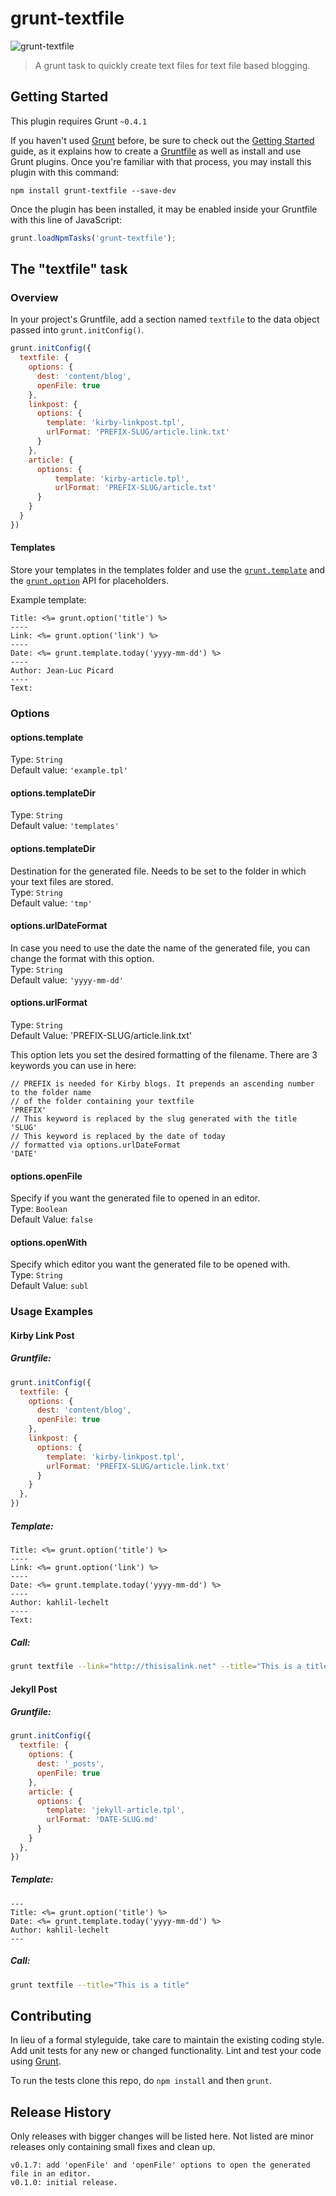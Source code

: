 # grunt-textfile

![grunt-textfile](http://tng.local/content/home/32-release-grunt-textfile/grunt-textfile.jpg)

> A grunt task to quickly create text files for text file based blogging.

## Getting Started
This plugin requires Grunt `~0.4.1`

If you haven't used [Grunt](http://gruntjs.com/) before, be sure to check out the [Getting Started](http://gruntjs.com/getting-started) guide, as it explains how to create a [Gruntfile](http://gruntjs.com/sample-gruntfile) as well as install and use Grunt plugins. Once you're familiar with that process, you may install this plugin with this command:

```shell
npm install grunt-textfile --save-dev
```

Once the plugin has been installed, it may be enabled inside your Gruntfile with this line of JavaScript:

```js
grunt.loadNpmTasks('grunt-textfile');
```

## The "textfile" task

### Overview
In your project's Gruntfile, add a section named `textfile` to the data object passed into `grunt.initConfig()`.

```js
grunt.initConfig({
  textfile: {
    options: {
      dest: 'content/blog',
      openFile: true
    },
    linkpost: {
      options: {
        template: 'kirby-linkpost.tpl',
        urlFormat: 'PREFIX-SLUG/article.link.txt'
      }
    },
    article: {
      options: {
          template: 'kirby-article.tpl',
          urlFormat: 'PREFIX-SLUG/article.txt'
      }
    }
  }
})
```

#### Templates

Store your templates in the templates folder and use the [`grunt.template`](http://gruntjs.com/api/grunt.template) and the [`grunt.option`](http://gruntjs.com/api/grunt.option) API for placeholders.

Example template: 

```
Title: <%= grunt.option('title') %>
----
Link: <%= grunt.option('link') %>
----
Date: <%= grunt.template.today('yyyy-mm-dd') %>
----
Author: Jean-Luc Picard
----
Text:
``` 

### Options

#### options.template
Type: `String`  
Default value: `'example.tpl'`  

#### options.templateDir
Type: `String`  
Default value: `'templates'`  

#### options.templateDir
Destination for the generated file. Needs to be set to the folder in which your text files are stored.  
Type: `String`  
Default value: `'tmp'`  

#### options.urlDateFormat
In case you need to use the date the name of the generated file, you can change the format with this option.  
Type: `String`  
Default value: `'yyyy-mm-dd'`  

#### options.urlFormat
Type: `String`  
Default Value: 'PREFIX-SLUG/article.link.txt'  

This option lets you set the desired formatting of the filename. There are 3 keywords you can use in here: 

```
// PREFIX is needed for Kirby blogs. It prepends an ascending number to the folder name 
// of the folder containing your textfile
'PREFIX' 
// This keyword is replaced by the slug generated with the title
'SLUG'
// This keyword is replaced by the date of today 
// formatted via options.urlDateFormat
'DATE'
```

#### options.openFile
Specify if you want the generated file to opened in an editor.  
Type: `Boolean`  
Default Value: `false`

#### options.openWith
Specify which editor you want the generated file to be opened with.  
Type: `String`  
Default Value: `subl`

### Usage Examples

#### Kirby Link Post

##### Gruntfile: 
```js
grunt.initConfig({
  textfile: {
    options: {
      dest: 'content/blog',
      openFile: true
    },
    linkpost: {
      options: {
        template: 'kirby-linkpost.tpl',
        urlFormat: 'PREFIX-SLUG/article.link.txt'
      }
    }
  },
})
```

##### Template: 

```
Title: <%= grunt.option('title') %>
----
Link: <%= grunt.option('link') %>
----
Date: <%= grunt.template.today('yyyy-mm-dd') %>
----
Author: kahlil-lechelt
----
Text:
```

##### Call:
```bash
grunt textfile --link="http://thisisalink.net" --title="This is a title"
``` 

#### Jekyll Post

##### Gruntfile: 
```js
grunt.initConfig({
  textfile: {
    options: {
      dest: '_posts',
      openFile: true
    },
    article: {
      options: {
        template: 'jekyll-article.tpl',
        urlFormat: 'DATE-SLUG.md'
      }
    }
  },
})
```

##### Template: 

```Handlebars
---
Title: <%= grunt.option('title') %>
Date: <%= grunt.template.today('yyyy-mm-dd') %>
Author: kahlil-lechelt
---
```

##### Call:
```bash
grunt textfile --title="This is a title"
``` 

## Contributing
In lieu of a formal styleguide, take care to maintain the existing coding style. Add unit tests for any new or changed functionality. Lint and test your code using [Grunt](http://gruntjs.com/).

To run the tests clone this repo, do `npm install` and then `grunt`.

## Release History
Only releases with bigger changes will be listed here. Not listed are minor releases only containing small fixes and clean up.
```
v0.1.7: add 'openFile' and 'openFile' options to open the generated file in an editor.
v0.1.0: initial release.
```

